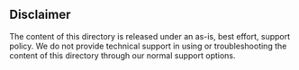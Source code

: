 ## Disclaimer
The content of this directory is released under an as-is, best effort, support policy. We do not provide technical support in using or troubleshooting the content of this directory through our normal support options.
